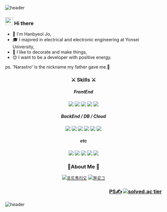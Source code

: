 ![header](https://capsule-render.vercel.app/api?type=Slice&color=timeAuto&height=200&section=header&text=Narastro%20Github&fontSize=80&animation=fadeIn)

### <img src="https://media.giphy.com/media/hvRJCLFzcasrR4ia7z/giphy.gif" width="25px">  Hi there

- 🐥 I'm Hanbyeol Jo,
- 🎓 I majored in electrical and electronic engineering at Yonsei University,
- 🎈 I like to decorate and make things,
- 😊 I want to be a developer with positive energy. 

ps. 'Narastro' is the nickname my father gave me.🚀



<h3 align="center"> ⚔ Skills ⚔
</h3>


<h5 align="center"> FrontEnd
</h5>

<p align="center">
<img src="https://img.shields.io/badge/JavaScript-F7DF1E?style=flat-square&logo=Javascript&logoColor=white"/>
<img src="https://img.shields.io/badge/React-61DAFB?style=flat-square&logo=React&logoColor=white"/>
<img src="https://img.shields.io/badge/CSS3-1572B6?style=flat-square&logo=CSS3&logoColor=white"/>
<img src="https://img.shields.io/badge/Sass-CC6699?style=flat-square&logo=Sass&logoColor=white"/>
<img src="https://img.shields.io/badge/HTML5-E34F26?style=flat-square&logo=HTML5&logoColor=white"/>
</p>

<h5 align="center"> BackEnd / DB / Cloud
</h5>

<p align="center">
<img src="https://img.shields.io/badge/Node.js-339933?style=flat-square&logo=Node.js&logoColor=white"/>
<img src="https://img.shields.io/badge/Express-000000?style=flat-square&logo=Express&logoColor=white"/>
<img src="https://img.shields.io/badge/MongoDB-47A248?style=flat-square&logo=MongoDB&logoColor=white"/>
<img src="https://img.shields.io/badge/MySQL-4479A1?style=flat-square&logo=MySQL&logoColor=white"/>
<img src="https://img.shields.io/badge/AWS-232F3E?style=flat-square&logo=Amazon AWS&logoColor=white"/>
  <img src="https://img.shields.io/badge/Naver Cloud-03C75A?style=flat-square&logo=Naver&logoColor=white"/>
</p>


<h5 align="center"> etc
</h5>
<p align="center"> 
  <img src="https://img.shields.io/badge/Python-3776AB?style=flat-square&logo=Python&logoColor=white"/>
  <img src="https://img.shields.io/badge/C-A8B9CC?style=flat-square&logo=C&logoColor=white"/>
  <img src="https://img.shields.io/badge/Git-F05032?style=flat-square&logo=Git&logoColor=white"/>  
  <img src="https://img.shields.io/badge/VScode-007ACC?style=flat-square&logo=Visual Studio Code&logoColor=white"/>  
  <img src="https://img.shields.io/badge/Ubuntu-E95420?style=flat-square&logo=Ubuntu&logoColor=white"/>  
  
</p>

<h3 align="center"> 🐥About Me 🐥
</h3>

<div align="center"> 
  
  [![포트폴리오](https://img.shields.io/badge/-Portfolio-orange)](https://www.notion.so/3f75989278a14569ae460c91c3cfa7bd)
  [![블로그](https://img.shields.io/badge/-Blog-green)](https://hanastro.tistory.com/)
  
</div>


<h3 align="end">
  
  [PS✍](https://github.com/Narastro/Algorithm_problems)
  [![solved.ac tier](http://mazassumnida.wtf/api/mini/generate_badge?boj=advice02)](https://solved.ac/advice02)
  
</h3>
<!-- <details>
<summary><strong>📈 GitHub Stats</strong></summary>
<p align="center"> <img src="https://github-readme-stats.vercel.app/api?username=Narastro&show_icons=true&theme=vue-dark&hide=stars" alt="Narastro" />
</details> -->



![header](https://capsule-render.vercel.app/api?type=Slice&color=timeAuto&height=200&section=footer&fontSize=80&animation=fadeIn)
